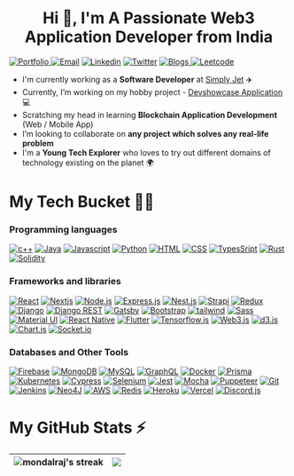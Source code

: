 <h1 align="center">Hi 👋, I'm A Passionate Web3 Application Developer from India</h1>

<a align="center" href="https://mondalraj.github.io/rajib-mondal-portfolio/"> <img alt="Portfolio" src ="https://img.shields.io/website?style=for-the-badge&up_message=portfolio&url=https%3A%2F%2Fmukulrajpoot.com"> </a>
<a href="mailto:mondalrajib2002@gmail.com"><img alt="Email" src="https://img.shields.io/badge/Gmail-D14836?style=for-the-badge&logo=gmail&logoColor=white"></a>
   <a href="https://www.linkedin.com/in/dev-rajib-mondal/"><img alt="Linkedin" src="https://img.shields.io/badge/linkedin-%230077B5.svg?style=for-the-badge&logo=linkedin&logoColor=white"></a>
   <a href="https://twitter.com/raj_mondal2002"><img alt="Twitter" src ="https://img.shields.io/badge/twitter-%231DA1F2.svg?style=for-the-badge&logo=Twitter&logoColor=white"></a>
   <a href="https://hashnode.com/@mondalraj"> <img alt="Blogs" src ="https://img.shields.io/badge/Hashnode-2962FF?style=for-the-badge&logo=hashnode&logoColor=white"> </a>
   <a href="https://leetcode.com/mondal021002rajib"> <img alt="Leetcode" src ="https://img.shields.io/badge/-LeetCode-FFA116?style=for-the-badge&logo=LeetCode&logoColor=black"> </a>

- I'm currently working as a **Software Developer** at [Simply Jet](https://www.simply-jet.ch/en/) ✈️
- Currently, I’m working on my hobby project - [Devshowcase Application](https://devshowcase-22.vercel.app/) 💻
- Scratching my head in learning **Blockchain Application Development** (Web / Mobile App)
- I’m looking to collaborate on **any project which solves any real-life problem**
- I'm a **Young Tech Explorer** who loves to try out different domains of technology existing on the planet 🌍

<h1>My Tech Bucket 👨‍💻</h1>

### Programming languages
<p> 
  <a href="#"><img alt="c++" src="https://img.shields.io/badge/C%2B%2B-00599C?style=for-the-badge&logo=c%2B%2B&logoColor=white"></a>
  <a href="#"><img alt="Java" src="https://img.shields.io/badge/Java-ED8B00?style=for-the-badge&logo=java&logoColor=white"></a>
  <a href="#"><img alt="Javascript" src="https://img.shields.io/badge/JavaScript-323330?style=for-the-badge&logo=javascript&logoColor=F7DF1E"></a>
  <a href="#"><img alt="Python" src="https://img.shields.io/badge/Python-FFD43B?style=for-the-badge&logo=python&logoColor=blue"></a>
  <a href="#"><img alt="HTML" src="https://img.shields.io/badge/HTML5-E34F26?style=for-the-badge&logo=html5&logoColor=white"></a>
  <a href="#"><img alt="CSS" src="https://img.shields.io/badge/CSS3-1572B6?style=for-the-badge&logo=css3&logoColor=white"></a>
  <a href="#"><img alt="TypesSript" src="https://img.shields.io/badge/TypeScript-007ACC?style=for-the-badge&logo=typescript&logoColor=white"></a>
  <a href="#"><img alt="Rust" src="https://img.shields.io/badge/Rust-black?style=for-the-badge&logo=rust&logoColor=#E57324"></a>
  <a href="#"><img alt="Solidity" src="https://img.shields.io/badge/Solidity-e6e6e6?style=for-the-badge&logo=solidity&logoColor=black"></a>
</p>

### Frameworks and libraries
<p>  
  <a href="#"><img alt="React" src="https://img.shields.io/badge/React-20232a.svg?style=for-the-badge&logo=react&logoColor=%2361DAFB"></a>
  <a href="#"><img alt="Nextjs" src="https://img.shields.io/badge/Next-black?style=for-the-badge&logo=next.js&logoColor=white"></a>
  <a href="#"><img alt="Node.js" src="https://img.shields.io/badge/Node.js-339933?style=for-the-badge&logo=nodedotjs&logoColor=white"></a>
  <a href="#"><img alt="Express.js" src="https://img.shields.io/badge/Express.js-000000?style=for-the-badge&logo=express&logoColor=white"></a>
  <a href="#"><img alt="Nest.js" src="https://img.shields.io/badge/nestjs-E0234E?style=for-the-badge&logo=nestjs&logoColor=white"></a>
  <a href="#"><img alt="Strapi" src="https://img.shields.io/badge/strapi-2e7eea?style=for-the-badge&logo=strapi&logoColor=white"></a>
  <a href="#"><img alt="Redux" src="https://img.shields.io/badge/Redux-593D88?style=for-the-badge&logo=redux&logoColor=white"></a>
  <a href="#"><img alt="Django" src="https://img.shields.io/badge/Django-092E20?style=for-the-badge&logo=django&logoColor=green"></a>
  <a href="#"><img alt="Django REST" src="https://img.shields.io/badge/django%20rest-ff1709?style=for-the-badge&logo=django&logoColor=white"></a>
  <a href="#"><img alt="Gatsby" src="https://img.shields.io/badge/Gatsby-663399?style=for-the-badge&logo=gatsby&logoColor=white"></a>
  <a href="#"><img alt="Bootstrap" src="https://img.shields.io/badge/Bootstrap-563D7C?style=for-the-badge&logo=bootstrap&logoColor=white"></a>
  <a href="#"><img alt="tailwind" src="https://img.shields.io/badge/tailwindcss-%2338B2AC.svg?style=for-the-badge&logo=tailwind-css&logoColor=white"></a>
  <a href="#"><img alt="Sass" src="https://img.shields.io/badge/Sass-CC6699?style=for-the-badge&logo=sass&logoColor=white"></a>
  <a href="#"><img alt="Material UI" src="https://img.shields.io/badge/Material%20UI-007FFF?style=for-the-badge&logo=mui&logoColor=white"></a>
  <a href="#"><img alt="React Native" src="https://img.shields.io/badge/React_Native-20232A?style=for-the-badge&logo=react&logoColor=61DAFB"></a>
  <a href="#"><img alt="Flutter" src="https://img.shields.io/badge/Flutter-02569B?style=for-the-badge&logo=flutter&logoColor=white"></a>
  <a href="#"><img alt="Tensorflow.js" src="https://img.shields.io/badge/TensorFlow-FF6F00?style=for-the-badge&logo=TensorFlow&logoColor=white"></a>
  <a href="#"><img alt="Web3.js" src="https://img.shields.io/badge/web3.js-F16822?style=for-the-badge&logo=web3.js&logoColor=white"></a>
  <a href="#"><img alt="d3.js" src="https://img.shields.io/badge/d3.js-F9A03C?style=for-the-badge&logo=d3.js&logoColor=white"></a>
  <a href="#"><img alt="Chart.js" src="https://img.shields.io/badge/Chart.js-FF6384?style=for-the-badge&logo=chartdotjs&logoColor=white"></a>
  <a href="#"><img alt="Socket.io" src="https://img.shields.io/badge/Socket.io-010101?&style=for-the-badge&logo=Socket.io&logoColor=white"></a>
</p>

### Databases and Other Tools
<p>
  <a href="#"><img alt="Firebase" src="https://img.shields.io/badge/firebase-ffca28?style=for-the-badge&logo=firebase&logoColor=black"></a>
    <a href="#"><img alt="MongoDB" src ="https://img.shields.io/badge/MongoDB-4ea94b.svg?logo=mongodb&logoColor=white&style=for-the-badge"></a>
    <a href="#"><img alt="MySQL" src="https://img.shields.io/badge/MySQL-005C84?style=for-the-badge&logo=mysql&logoColor=white"></a>
  <a href="#"><img alt="GraphQL" src ="https://img.shields.io/badge/GraphQl-E10098?style=for-the-badge&logo=graphql&logoColor=white"></a>
  <a href="#"><img alt="Docker" src ="https://img.shields.io/badge/Docker-2CA5E0?style=for-the-badge&logo=docker&logoColor=white"></a>
  <a href="#"><img alt="Prisma" src ="https://img.shields.io/badge/Prisma-3982CE?style=for-the-badge&logo=Prisma&logoColor=white"></a>
  <a href="#"><img alt="Kubernetes" src ="https://img.shields.io/badge/kubernetes-326ce5.svg?&style=for-the-badge&logo=kubernetes&logoColor=white"></a>
  <a href="#"><img alt="Cypress" src ="https://img.shields.io/badge/Cypress-17202C?style=for-the-badge&logo=cypress&logoColor=white"></a>
  <a href="#"><img alt="Selenium" src ="https://img.shields.io/badge/Selenium-43B02A?style=for-the-badge&logo=Selenium&logoColor=white"></a>
  <a href="#"><img alt="Jest" src ="https://img.shields.io/badge/Jest-C21325?style=for-the-badge&logo=jest&logoColor=white"></a>
  <a href="#"><img alt="Mocha" src ="https://img.shields.io/badge/Mocha-8D6748?style=for-the-badge&logo=Mocha&logoColor=white"></a>
  <a href="#"><img alt="Puppeteer" src ="https://img.shields.io/badge/Puppeteer-40B5A4?style=for-the-badge&logo=Puppeteer&logoColor=white"></a>
  <a href="#"><img alt="Git" src ="https://img.shields.io/badge/GIT-E44C30?style=for-the-badge&logo=git&logoColor=white"></a>
   <a href="#"><img alt="Jenkins" src ="https://img.shields.io/badge/Jenkins-D24939?style=for-the-badge&logo=Jenkins&logoColor=white"></a>
  <a href="#"><img alt="Neo4J" src="https://img.shields.io/badge/Neo4j-018bff?style=for-the-badge&logo=neo4j&logoColor=white"></a>
  <a href="#"><img alt="AWS" src="https://img.shields.io/badge/Amazon_AWS-FF9900?style=for-the-badge&logo=amazonaws&logoColor=white"></a>
    <a href="#"><img alt="Redis" src="https://img.shields.io/badge/redis-%23DD0031.svg?&style=for-the-badge&logo=redis&logoColor=white"></a>
    <a href="#"><img alt="Heroku" src="https://img.shields.io/badge/Heroku-430098.svg?logo=heroku&logoColor=white&style=for-the-badge"></a>
    <a href="#"><img alt="Vercel" src="https://img.shields.io/badge/Vercel-000000.svg?logo=vercel&logoColor=white&style=for-the-badge"></a>
  <a href="#"><img alt="Discord.js" src="https://img.shields.io/badge/Discord-5865F2?style=for-the-badge&logo=discord&logoColor=white"></a>
</p>

<h1>My GitHub Stats ⚡️</h1>

|<img align=center alt="mondalraj's streak" src="https://github-readme-stats.vercel.app/api?username=mondalraj&show_icons=true&count_private=true&include_all_commits=true"/>|<img src="https://github-readme-streak-stats.herokuapp.com/?user=mondalraj" />
|---|---|

